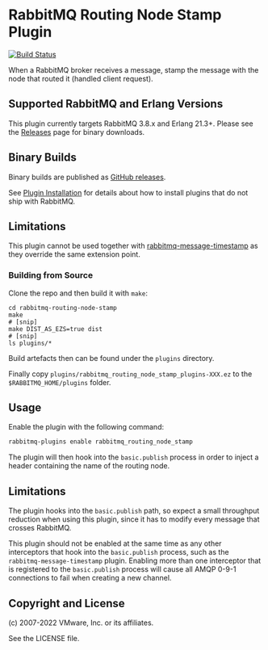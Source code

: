 # RabbitMQ Routing Node Stamp Plugin

[![Build Status](https://github.com/rabbtitmq/rabbitmq-routing-node-stamp/actions/workflows/main.yaml/badge.svg?branch=master)](https://github.com/rabbitmq/rabbitmq-routing-node-stamp/actions)

When a RabbitMQ broker receives a message, stamp the message with the node that routed it (handled client request).

## Supported RabbitMQ and Erlang Versions ##

This plugin currently targets RabbitMQ 3.8.x and Erlang 21.3+. Please see the [Releases](https://github.com/rabbitmq/rabbitmq-routing-node-stamp/releases) page for binary downloads.

## Binary Builds

Binary builds are published as [GitHub releases](https://github.com/rabbitmq/rabbitmq-routing-node-stamp/releases).

See [Plugin Installation](https://www.rabbitmq.com/installing-plugins.html) for details
about how to install plugins that do not ship with RabbitMQ.

## Limitations

This plugin cannot be used together with [rabbitmq-message-timestamp](https://github.com/rabbitmq/rabbitmq-message-timestamp)
as they override the same extension point.

### Building from Source

Clone the repo and then build it with `make`:

```
cd rabbitmq-routing-node-stamp
make
# [snip]
make DIST_AS_EZS=true dist
# [snip]
ls plugins/*
```

Build artefacts then can be found under the `plugins` directory.

Finally copy `plugins/rabbitmq_routing_node_stamp_plugins-XXX.ez` to the `$RABBITMQ_HOME/plugins` folder.

## Usage ##

Enable the plugin with the following command:

```bash
rabbitmq-plugins enable rabbitmq_routing_node_stamp
```

The plugin will then hook into the `basic.publish` process in order to inject a header containing the name of the routing node.

## Limitations ##

The plugin hooks into the `basic.publish` path, so expect a small throughput reduction when using this plugin, since it has to modify every message that crosses RabbitMQ.

This plugin should not be enabled at the same time as any other interceptors that hook into the `basic.publish` process, such as the `rabbitmq-message-timestamp` plugin. Enabling more than one interceptor that is registered to the `basic.publish` process will cause all AMQP 0-9-1 connections to fail when creating a new channel.

## Copyright and License ##

(c) 2007-2022 VMware, Inc. or its affiliates.

See the LICENSE file.
